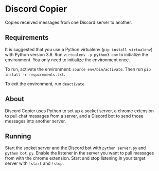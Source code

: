 # Discord Copier

Copies received messages from one Discord server to another.

## Requirements

It is suggested that you use a Python virtualenv (`pip install virtualenv`) with Python version 3.9. Run `virtualenv -p python3 env` to initialize the environment. You only need to initialize the environment once.

To run, activate the environment: `source env/bin/activate`. Then run `pip install -r requirements.txt`.

To exit the environment, run `deactivate`.

## About

Discord Copier uses Python to set up a socket server, a chrome extension to pull chat messages from a server, and a Discord bot to send those messages into another server.

## Running

Start the socket server and the Discord bot with `python server.py` and `python bot.py`. Enable the listener in the server you want to pull messages from with the chrome extension. Start and stop listening in your target server with `!start` and `!stop`.
